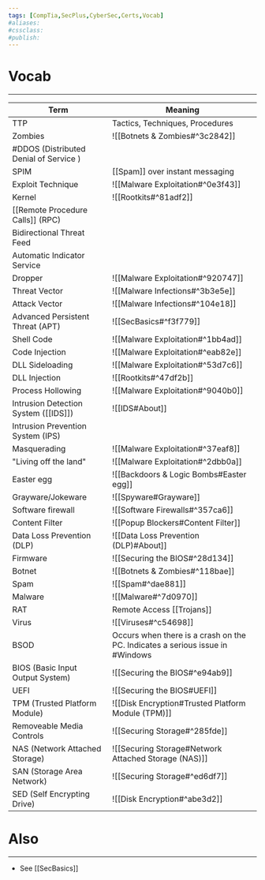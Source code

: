 ```yaml
---
tags: [CompTia,SecPlus,CyberSec,Certs,Vocab]
#aliases:
#cssclass:
#publish:
---
```


# Vocab
---

| Term                                   | Meaning                                                                       |
| -------------------------------------- | ----------------------------------------------------------------------------- |
| TTP                                    | Tactics, Techniques, Procedures                                               |
| Zombies                                | ![[Botnets & Zombies#^3c2842]]                                                |
| #DDOS (Distributed Denial of Service ) |                                                                               |
| SPIM                                   | [[Spam]] over instant messaging                                               |
| Exploit Technique                      | ![[Malware Exploitation#^0e3f43]]                                             |
| Kernel                                 | ![[Rootkits#^81adf2]]                                                         |
| [[Remote Procedure Calls]] (RPC)       |                                                                               |
| Bidirectional Threat Feed              |                                                                               |
| Automatic Indicator Service            |                                                                               |
| Dropper                                | ![[Malware Exploitation#^920747]]                                             |
| Threat Vector                          | ![[Malware Infections#^3b3e5e]]                                               |
| Attack Vector                          | ![[Malware Infections#^104e18]]                                               |
| Advanced Persistent Threat (APT)       | ![[SecBasics#^f3f779]]                                                        |
| Shell Code                             | ![[Malware Exploitation#^1bb4ad]]                                             |
| Code Injection                         | ![[Malware Exploitation#^eab82e]]                                             |
| DLL Sideloading                        | ![[Malware Exploitation#^53d7c6]]                                             |
| DLL Injection                          | ![[Rootkits#^47df2b]]                                                         |
| Process Hollowing                      | ![[Malware Exploitation#^9040b0]]                                             |
| Intrusion Detection System ([[IDS]])   | ![[IDS#About]]                                                                |
| Intrusion Prevention System (IPS)      |                                                                               |
| Masquerading                           | ![[Malware Exploitation#^37eaf8]]                                             |
| "Living off the land"                  | ![[Malware Exploitation#^2dbb0a]]                                             |
| Easter egg                             | ![[Backdoors & Logic Bombs#Easter egg]]                                       |
| Grayware/Jokeware                      | ![[Spyware#Grayware]]                                                         |
| Software firewall                      | ![[Software Firewalls#^357ca6]]                                               |
| Content Filter                         | ![[Popup Blockers#Content Filter]]                                            |
| Data Loss Prevention (DLP)             | ![[Data Loss Prevention (DLP)#About]]                                         |
| Firmware                               | ![[Securing the BIOS#^28d134]]                                                |
| Botnet                                 | ![[Botnets & Zombies#^118bae]]                                                |
| Spam                                   | ![[Spam#^dae881]]                                                             |
| Malware                                | ![[Malware#^7d0970]]                                                          |
| RAT                                    | Remote Access [[Trojans]]                                                     |
| Virus                                  | ![[Viruses#^c54698]]                                                          |
| BSOD                                   | Occurs when there is a crash on the PC. Indicates a serious issue in #Windows |
| BIOS (Basic Input Output System)       | ![[Securing the BIOS#^e94ab9]]                                                |
| UEFI                                   | ![[Securing the BIOS#UEFI]]                                                   |
| TPM (Trusted Platform Module)          | ![[Disk Encryption#Trusted Platform Module (TPM)]]                                          |
| Removeable Media Controls              | ![[Securing Storage#^285fde]]                                                 |
| NAS (Network Attached Storage)         | ![[Securing Storage#Network Attached Storage (NAS)]]                          |
| SAN (Storage Area Network)             | ![[Securing Storage#^ed6df7]]                                                 |
| SED (Self Encrypting Drive)            | ![[Disk Encryption#^abe3d2]]                                                                              |


# Also
---
- See [[SecBasics]]